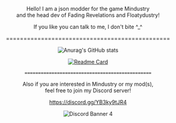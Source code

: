 <div align = center>
  
      
  Hello! I am a json modder for the game Mindustry <br>
  and the head dev of Fading Revelations and Floatydustry!
  
  If you like you can talk to me, I don't bite ^_^
  
  ===============================================

![Anurag's GitHub stats](https://github-readme-stats.vercel.app/api?username=Fresh791&show_icons=true&theme=dracula)

[![Readme Card](https://github-readme-stats.vercel.app/api/pin/?username=Fresh791&repo=Fading-Revelations)](https://github.com/Fresh791/Fading-Revelations)
  
    ===============================================
  
  Also if you are interested in Mindustry or my mod(s), <br> 
  feel free to join my Discord server!
  
  https://discord.gg/YB3ky9tJR4
  
  ![Discord Banner 4](https://discordapp.com/api/guilds/815981543624933396/widget.png?style=banner4)

<!---
Fresh791/Fresh791 is a ✨ special ✨ repository because its `README.md` (this file) appears on your GitHub profile.
You can click the Preview link to take a look at your changes.
--->
